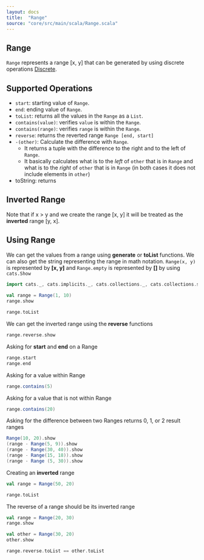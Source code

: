```yaml
---
layout: docs
title:  "Range"
source: "core/src/main/scala/Range.scala"
---
```

## Range

`Range` represents a range [x, y] that can be generated by using discrete operations [Discrete](discrete).

## Supported Operations

- `start`: starting value of `Range`.
- `end`: ending value of `Range`.
- `toList`: returns all the values in the `Range` as a `List`.
- `contains(value)`: verifies `value` is within the `Range`.
- `contains(range)`: verifies `range` is within the `Range`.
- `reverse`: returns the reverted range `Range [end, start]`
- `-(other)`: Calculate the difference with `Range`.
	- It returns a tuple with the difference to the right and to the left of `Range`.
	- It basically calculates what is to the *left* of `other` that is in `Range` and what is to the *right* of `other` that is in `Range` (in both cases it does not include elements in `other`)
- toString: returns 
	
## Inverted Range

Note that if x > y and we create the range [x, y] it will be treated as the **inverted** range [y, x].
	
## Using Range

We can get the values from a range using **generate** or **toList** functions. 
We can also get the string representing the range in math notation. `Range(x, y)` is represented by **[x, y]** and `Range.empty` is represented by **[]** by using
`cats.Show`

```scala mdoc
import cats._, cats.implicits._, cats.collections._, cats.collections.syntax.all._, cats.collections.Range._
                                                                                                                                  
val range = Range(1, 10)
range.show

range.toList
```

We can get the inverted range using the **reverse** functions

```scala mdoc
range.reverse.show
```

Asking for **start** and **end** on a Range

```scala mdoc
range.start
range.end
```

Asking for a value within Range

```scala mdoc
range.contains(5)
```

Asking for a value that is not within Range

```scala mdoc
range.contains(20)
```

Asking for the difference between two Ranges returns 0, 1, or 2 result ranges

```scala mdoc
Range(10, 20).show
(range - Range(5, 9)).show
(range - Range(30, 40)).show
(range - Range(15, 18)).show
(range - Range (5, 30)).show
```

Creating an **inverted** range

```scala mdoc
val range = Range(50, 20)

range.toList
```

The reverse of a range should be its inverted range

```scala mdoc
val range = Range(20, 30)
range.show

val other = Range(30, 20)
other.show

range.reverse.toList == other.toList
```
